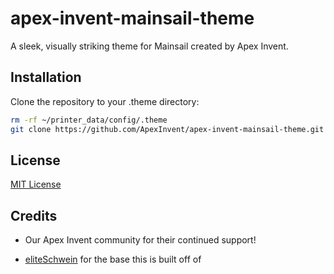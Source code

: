 # apex-invent-mainsail-theme
A sleek, visually striking theme for Mainsail created by Apex Invent.

## Installation
Clone the repository to your .theme directory:
```bash
rm -rf ~/printer_data/config/.theme 
git clone https://github.com/ApexInvent/apex-invent-mainsail-theme.git ~/printer_data/config/.theme
```

## License
[MIT License](./LICENSE)

## Credits

* Our Apex Invent community for their continued support!

* [eliteSchwein](https://github.com/eliteSchwein/acryl-fluidd-mainsail-theme) for the base this is built off of